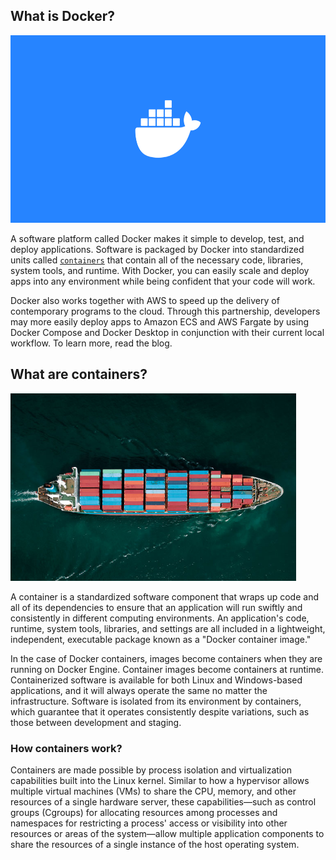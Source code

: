 ## What is Docker?

<img align="centre" src="Asset\Docker img.png" height="300" alt="Why"> 



A software platform called Docker makes it simple to develop, test, and deploy applications. Software is packaged by Docker into standardized units called [`containers`]() that contain all of the necessary code, libraries, system tools, and runtime. With Docker, you can easily scale and deploy apps into any environment while being confident that your code will work.

Docker also works together with AWS to speed up the delivery of contemporary programs to the cloud. Through this partnership, developers may more easily deploy apps to Amazon ECS and AWS Fargate by using Docker Compose and Docker Desktop in conjunction with their current local workflow. To learn more, read the blog.


## What are containers?

<img align="centre" src="Asset\containers.jpg" height="300" alt="Why"> 

A container is a standardized software component that wraps up code and all of its dependencies to ensure that an application will run swiftly and consistently in different computing environments. An application's code, runtime, system tools, libraries, and settings are all included in a lightweight, independent, executable package known as a "Docker container image."

In the case of Docker containers, images become containers when they are running on Docker Engine. Container images become containers at runtime. Containerized software is available for both Linux and Windows-based applications, and it will always operate the same no matter the infrastructure. Software is isolated from its environment by containers, which guarantee that it operates consistently despite variations, such as those between development and staging.


### How containers work?

Containers are made possible by process isolation and virtualization capabilities built into the Linux kernel. Similar to how a hypervisor allows multiple virtual machines (VMs) to share the CPU, memory, and other resources of a single hardware server, these capabilities—such as control groups (Cgroups) for allocating resources among processes and namespaces for restricting a process' access or visibility into other resources or areas of the system—allow multiple application components to share the resources of a single instance of the host operating system.